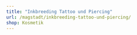 ```yaml
---
title: "Inkbreeding Tattoo und Piercing"
url: /magstadt/inkbreeding-tattoo-und-piercing/
shop: Kosmetik
---
```

